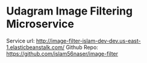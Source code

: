 # Udagram Image Filtering Microservice

Service url: http://image-filter-islam-dev-dev.us-east-1.elasticbeanstalk.com/
 Github Repo: https://github.com/islam56naser/image-filter